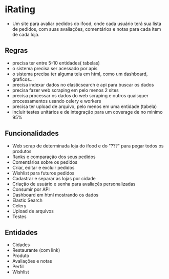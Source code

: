 # iRating

- Um site para avaliar pedidos do ifood, onde cada usuário terá sua lista de pedidos, com suas avaliações, comentários e notas para cada item de cada loja.

## Regras

- precisa ter entre 5-10 entidades( tabelas)
- o sistema precisa ser acessado por apis
- o sistema precisa ter alguma tela em html, como um dashboard, graficos...
- precisa indexar dados no elasticsearch e api para buscar os dados
- precisa fazer web scraping em pelo menos 2 sites
- precisa processar os dados do web scraping e outros quaisquer processamentos usando celery e workers
- precisa ter upload de arquivo, pelo menos em uma entidade (tabela)
- incluir testes unitários e de integração para um coverage de no minimo 95%

## Funcionalidades

- Web scrap de determinada loja do ifood e do "???" para pegar todos os produtos
- Ranks e comparação dos seus pedidos
- Comentários sobre os pedidos
- Criar, editar e excluir pedidos
- Wishlist para futuros pedidos
- Cadastrar e separar as lojas por cidade
- Criação de usuário e senha para avaliaçẽs personalizadas
- Consumir por API
- Dashboard em html mostrando os dados
- Elastic Search
- Celery
- Upload de arquivos
- Testes

## Entidades

- Cidades
- Restaurante (com link)
- Produto
- Avaliações e notas
- Perfil
- Wishlist
